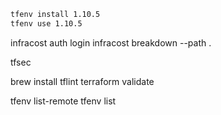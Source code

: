 ```bash
tfenv install 1.10.5
tfenv use 1.10.5
```

infracost auth login
infracost breakdown --path .

tfsec

brew install tflint
terraform validate

tfenv list-remote
tfenv list
